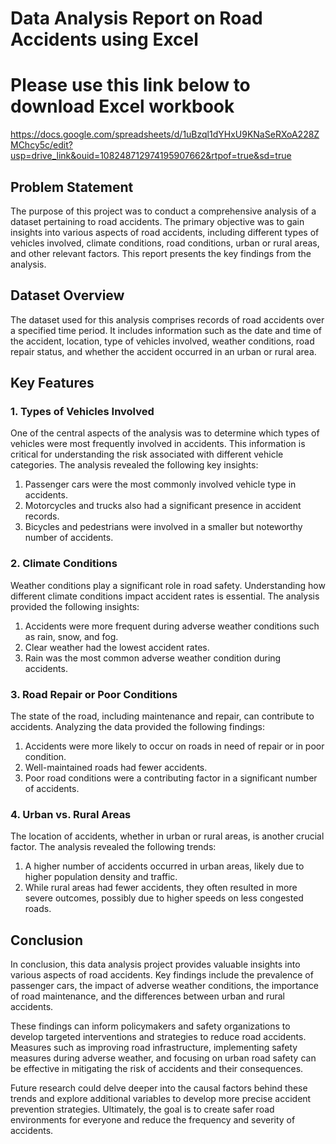 
# Data Analysis Report on Road Accidents using Excel

# Please use this link below to download Excel workbook  
https://docs.google.com/spreadsheets/d/1uBzql1dYHxU9KNaSeRXoA228ZMChcy5c/edit?usp=drive_link&ouid=108248712974195907662&rtpof=true&sd=true

## Problem Statement

The purpose of this project was to conduct a comprehensive analysis of a dataset pertaining to road accidents. The primary objective was to gain insights into various aspects of road accidents, including different types of vehicles involved, climate conditions, road conditions, urban or rural areas, and other relevant factors. This report presents the key findings from the analysis.

## Dataset Overview
The dataset used for this analysis comprises records of road accidents over a specified time period. It includes information such as the date and time of the accident, location, type of vehicles involved, weather conditions, road repair status, and whether the accident occurred in an urban or rural area.

## Key Features

### 1. Types of Vehicles Involved
One of the central aspects of the analysis was to determine which types of vehicles were most frequently involved in accidents. This information is critical for understanding the risk associated with different vehicle categories. The analysis revealed the following key insights:

1. Passenger cars were the most commonly involved vehicle type in accidents.
2. Motorcycles and trucks also had a significant presence in accident records.
3. Bicycles and pedestrians were involved in a smaller but noteworthy number of accidents.

### 2. Climate Conditions
Weather conditions play a significant role in road safety. Understanding how different climate conditions impact accident rates is essential. The analysis provided the following insights:

1. Accidents were more frequent during adverse weather conditions such as rain, snow, and fog.
2. Clear weather had the lowest accident rates.
3. Rain was the most common adverse weather condition during accidents.

### 3. Road Repair or Poor Conditions
The state of the road, including maintenance and repair, can contribute to accidents. Analyzing the data provided the following findings:

1. Accidents were more likely to occur on roads in need of repair or in poor condition.
2. Well-maintained roads had fewer accidents.
3. Poor road conditions were a contributing factor in a significant number of accidents.

### 4. Urban vs. Rural Areas
The location of accidents, whether in urban or rural areas, is another crucial factor. The analysis revealed the following trends:

1. A higher number of accidents occurred in urban areas, likely due to higher population density and traffic.
2. While rural areas had fewer accidents, they often resulted in more severe outcomes, possibly due to higher speeds on less congested roads.

## Conclusion
In conclusion, this data analysis project provides valuable insights into various aspects of road accidents. Key findings include the prevalence of passenger cars, the impact of adverse weather conditions, the importance of road maintenance, and the differences between urban and rural accidents.

These findings can inform policymakers and safety organizations to develop targeted interventions and strategies to reduce road accidents. Measures such as improving road infrastructure, implementing safety measures during adverse weather, and focusing on urban road safety can be effective in mitigating the risk of accidents and their consequences.

Future research could delve deeper into the causal factors behind these trends and explore additional variables to develop more precise accident prevention strategies. Ultimately, the goal is to create safer road environments for everyone and reduce the frequency and severity of accidents.


